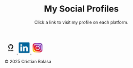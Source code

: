 <!-- Scrie un fisier HTML care afiseaza o lista de linkuri catre profile de social media. Foloseste doar HTML(fara css, fara javascript-->






<!DOCTYPE html>
<html lang="en">
<head>
  <meta charset="utf-8">
  <title>Social Profiles</title>
</head>
<body>
  <header>
    <h1>My Social Profiles</h1>
    <p>Click a link to visit my profile on each platform.</p>
  </header>

  <main>
        <a href="https://github.com/cristian.balasa888/">
    <img src="github.jpg" alt="GitHub" style="width:40px; height:40px;">
  </a>
  <a href="https://www.linkedin.com/in/cristian.balasa">
    <img src="linkedin.jpg" alt="LinkedIn" style="width:40px; height:40px;">
  </a>
  <a href="https://www.instagram.com/cristianbalasa">
    <img src="instagram.jpg" alt="Instagram" style="width:40px; height:40px;">
        </a>
    </main>

  <footer>
    <p>© <span id="year">2025</span> Cristian Balasa</p>
  </footer>
</body>
</html>